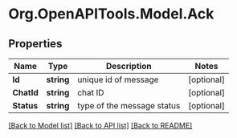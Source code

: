 # Org.OpenAPITools.Model.Ack

## Properties

Name | Type | Description | Notes
------------ | ------------- | ------------- | -------------
**Id** | **string** | unique id of message | [optional] 
**ChatId** | **string** | chat ID | [optional] 
**Status** | **string** | type of the message status | [optional] 

[[Back to Model list]](../README.md#documentation-for-models) [[Back to API list]](../README.md#documentation-for-api-endpoints) [[Back to README]](../README.md)

